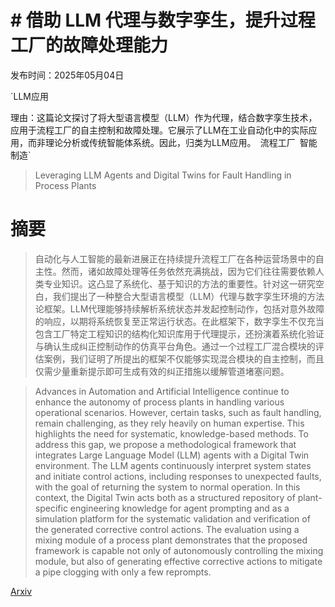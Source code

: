 # # 借助 LLM 代理与数字孪生，提升过程工厂的故障处理能力

发布时间：2025年05月04日

`LLM应用

理由：这篇论文探讨了将大型语言模型（LLM）作为代理，结合数字孪生技术，应用于流程工厂的自主控制和故障处理。它展示了LLM在工业自动化中的实际应用，而非理论分析或传统智能体系统。因此，归类为LLM应用。` `流程工厂` `智能制造`

> Leveraging LLM Agents and Digital Twins for Fault Handling in Process Plants

# 摘要

> 自动化与人工智能的最新进展正在持续提升流程工厂在各种运营场景中的自主性。然而，诸如故障处理等任务依然充满挑战，因为它们往往需要依赖人类专业知识。这凸显了系统化、基于知识的方法的重要性。针对这一研究空白，我们提出了一种整合大型语言模型（LLM）代理与数字孪生环境的方法论框架。LLM代理能够持续解析系统状态并发起控制动作，包括对意外故障的响应，以期将系统恢复至正常运行状态。在此框架下，数字孪生不仅充当包含工厂特定工程知识的结构化知识库用于代理提示，还扮演着系统化验证与确认生成纠正控制动作的仿真平台角色。通过一个过程工厂混合模块的评估案例，我们证明了所提出的框架不仅能够实现混合模块的自主控制，而且仅需少量重新提示即可生成有效的纠正措施以缓解管道堵塞问题。


> Advances in Automation and Artificial Intelligence continue to enhance the autonomy of process plants in handling various operational scenarios. However, certain tasks, such as fault handling, remain challenging, as they rely heavily on human expertise. This highlights the need for systematic, knowledge-based methods. To address this gap, we propose a methodological framework that integrates Large Language Model (LLM) agents with a Digital Twin environment. The LLM agents continuously interpret system states and initiate control actions, including responses to unexpected faults, with the goal of returning the system to normal operation. In this context, the Digital Twin acts both as a structured repository of plant-specific engineering knowledge for agent prompting and as a simulation platform for the systematic validation and verification of the generated corrective control actions. The evaluation using a mixing module of a process plant demonstrates that the proposed framework is capable not only of autonomously controlling the mixing module, but also of generating effective corrective actions to mitigate a pipe clogging with only a few reprompts.

[Arxiv](https://arxiv.org/abs/2505.02076)